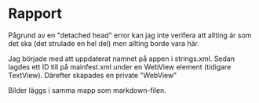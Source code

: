 
# Rapport

Pågrund av en "detached head" error kan jag inte verifera att allting är som det ska (det strulade en hel del) men allting borde vara här.

Jag började med att uppdaterat namnet på appen i strings.xml. Sedan lagdes ett ID till på mainfest.xml under en WebView element (tidigare TextView). Därefter skapades en private "WebView"
 
Bilder läggs i samma mapp som markdown-filen.
